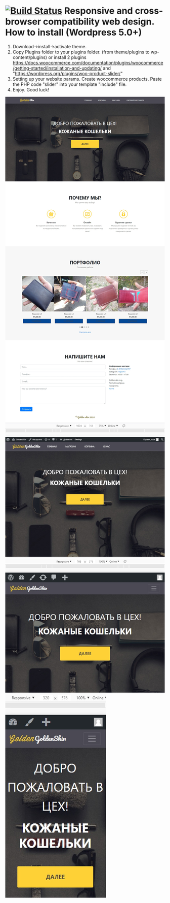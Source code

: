 [![Build Status](https://travis-ci.org/Automattic/_s.svg?branch=master)](https://travis-ci.org/Automattic/_s)
Responsive and cross-browser compatibility web design. 
How to install (Wordpress 5.0+)
===
1. Download->install->activate theme.
2. Copy Plugins folder to your plugins folder. (from theme/plugins to wp-content/plugins) or install 2 plugins https://docs.woocommerce.com/documentation/plugins/woocommerce/getting-started/installation-and-updating/ and "https://wordpress.org/plugins/woo-product-slider/"
3. Setting up your website params. Create woocommerce products. Paste the PHP code "slider" into your template  "include" file.
4. Enjoy.
Good luck!

![Тема](fullscreen.png)
![Laptop, pc](laptop.jpg)
![table](tablet.jpg)
![mobile](mobile.jpg)
